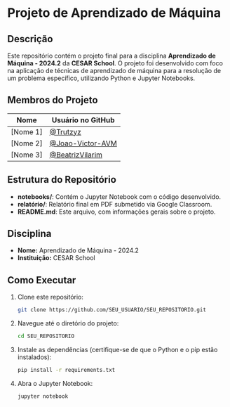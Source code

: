 # Projeto de Aprendizado de Máquina

## Descrição
Este repositório contém o projeto final para a disciplina **Aprendizado de Máquina - 2024.2** da **CESAR School**. O projeto foi desenvolvido com foco na aplicação de técnicas de aprendizado de máquina para a resolução de um problema específico, utilizando Python e Jupyter Notebooks.

## Membros do Projeto
| Nome               | Usuário no GitHub          |
|--------------------|----------------------------|
| [Nome 1]           | [@Trutzyz](https://github.com/Trutzyz)       |
| [Nome 2]           | [@Joao-Victor-AVM](https://github.com/Joao-Victor-AVM) |
| [Nome 3]           | [@BeatrizVilarim](https://github.com/BeatrizVilarim)   |

## Estrutura do Repositório
- **notebooks/**: Contém o Jupyter Notebook com o código desenvolvido.
- **relatório/**: Relatório final em PDF submetido via Google Classroom.
- **README.md**: Este arquivo, com informações gerais sobre o projeto.

## Disciplina
- **Nome:** Aprendizado de Máquina - 2024.2
- **Instituição:** CESAR School

## Como Executar
1. Clone este repositório:
    ```bash
    git clone https://github.com/SEU_USUARIO/SEU_REPOSITORIO.git
    ```
2. Navegue até o diretório do projeto:
    ```bash
    cd SEU_REPOSITORIO
    ```
3. Instale as dependências (certifique-se de que o Python e o pip estão instalados):
    ```bash
    pip install -r requirements.txt
    ```
4. Abra o Jupyter Notebook:
    ```bash
    jupyter notebook
    ```